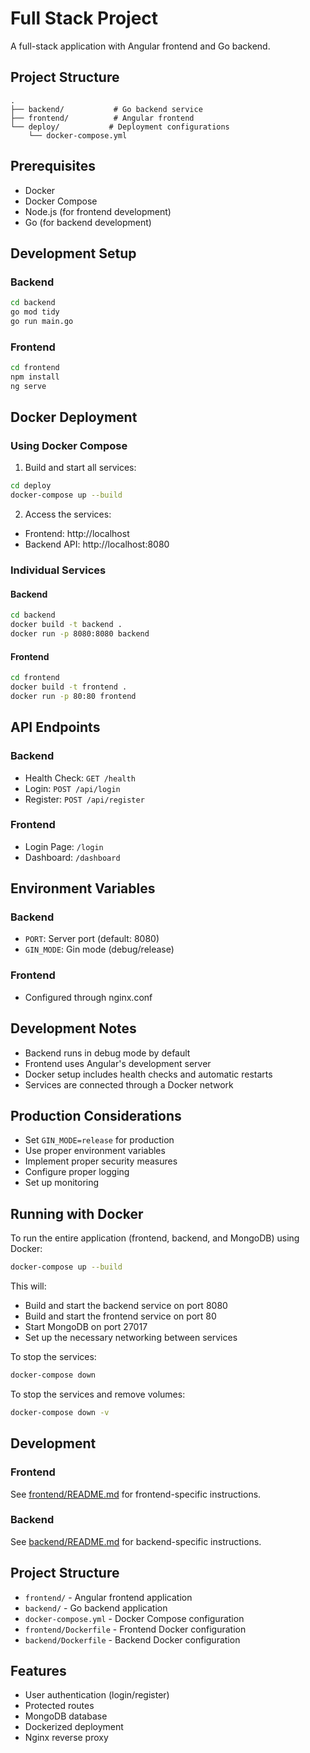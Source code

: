 # Full Stack Project

A full-stack application with Angular frontend and Go backend.

## Project Structure

```
.
├── backend/           # Go backend service
├── frontend/          # Angular frontend
└── deploy/           # Deployment configurations
    └── docker-compose.yml
```

## Prerequisites

- Docker
- Docker Compose
- Node.js (for frontend development)
- Go (for backend development)

## Development Setup

### Backend
```bash
cd backend
go mod tidy
go run main.go
```

### Frontend
```bash
cd frontend
npm install
ng serve
```

## Docker Deployment

### Using Docker Compose

1. Build and start all services:
```bash
cd deploy
docker-compose up --build
```

2. Access the services:
- Frontend: http://localhost
- Backend API: http://localhost:8080

### Individual Services

#### Backend
```bash
cd backend
docker build -t backend .
docker run -p 8080:8080 backend
```

#### Frontend
```bash
cd frontend
docker build -t frontend .
docker run -p 80:80 frontend
```

## API Endpoints

### Backend
- Health Check: `GET /health`
- Login: `POST /api/login`
- Register: `POST /api/register`

### Frontend
- Login Page: `/login`
- Dashboard: `/dashboard`

## Environment Variables

### Backend
- `PORT`: Server port (default: 8080)
- `GIN_MODE`: Gin mode (debug/release)

### Frontend
- Configured through nginx.conf

## Development Notes

- Backend runs in debug mode by default
- Frontend uses Angular's development server
- Docker setup includes health checks and automatic restarts
- Services are connected through a Docker network

## Production Considerations

- Set `GIN_MODE=release` for production
- Use proper environment variables
- Implement proper security measures
- Configure proper logging
- Set up monitoring

## Running with Docker

To run the entire application (frontend, backend, and MongoDB) using Docker:

```bash
docker-compose up --build
```

This will:
- Build and start the backend service on port 8080
- Build and start the frontend service on port 80
- Start MongoDB on port 27017
- Set up the necessary networking between services

To stop the services:

```bash
docker-compose down
```

To stop the services and remove volumes:

```bash
docker-compose down -v
```

## Development

### Frontend

See [frontend/README.md](frontend/README.md) for frontend-specific instructions.

### Backend

See [backend/README.md](backend/README.md) for backend-specific instructions.

## Project Structure

- `frontend/` - Angular frontend application
- `backend/` - Go backend application
- `docker-compose.yml` - Docker Compose configuration
- `frontend/Dockerfile` - Frontend Docker configuration
- `backend/Dockerfile` - Backend Docker configuration

## Features

- User authentication (login/register)
- Protected routes
- MongoDB database
- Dockerized deployment
- Nginx reverse proxy
